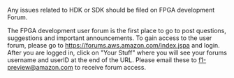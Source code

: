 Any issues related to HDK or SDK should be filed on FPGA development Forum.

The FPGA development user forum is the first place to go to post questions, suggestions and important announcements. To gain access to the user forum, please go to https://forums.aws.amazon.com/index.jspa and login. After you are logged in, click on "Your Stuff" where you will see your forums username and userID at the end of the URL. Please email these to f1-preview@amazon.com to receive forum access.
